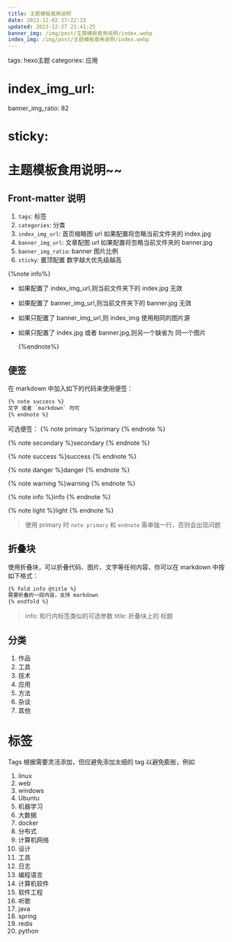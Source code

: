 ```yaml
---
title: 主题模板食用说明
date: 2023-12-02 17:22:33
updated: 2023-12-27 21:41:25
banner_img: /img/post/主题模板食用说明/index.webp
index_img: /img/post/主题模板食用说明/index.webp
---
```

tags: hexo主题
categories: 应用
# index_img_url:
banner_img_ratio: 82
# sticky:

# 主题模板食用说明~~

## Front-matter 说明

1. `tags`: 标签
2. `categories`: 分类
3. `index_img_url`: 首页缩略图 url 如果配置将忽略当前文件夹的 index.jpg
4. `banner_img_url`: 文章配图 url 如果配置将忽略当前文件夹的 banner.jpg
5. `banner_img_ratio`: banner 图片比例
6. `sticky`: 置顶配置 数字越大优先级越高

{%note info%}

- 如果配置了 index_img_url,则当前文件夹下的 index.jpg 无效
- 如果配置了 banner_img_url,则当前文件夹下的 banner.jpg 无效
- 如果只配置了 banner_img_url,则 index_img 使用相同的图片源
- 如果只配置了 index.jpg 或者 banner.jpg,则另一个缺省为 同一个图片

  {%endnote%}

## 便签

在 markdown 中加入如下的代码来使用便签：

```bash
{% note success %}
文字 或者 `markdown` 均可
{% endnote %}
```

可选便签：
{% note primary %}primary
{% endnote %}

{% note secondary %}secondary
{% endnote %}

{% note success %}success
{% endnote %}

{% note danger %}danger
{% endnote %}

{% note warning %}warning
{% endnote %}

{% note info %}info
{% endnote %}

{% note light %}light
{% endnote %}

> 使用 primary 时 `note primary` 和 `endnote` 需单独一行，否则会出现问题

## 折叠块

使用折叠块，可以折叠代码、图片、文字等任何内容，你可以在 markdown 中按如下格式：

```bash
{% fold info @title %}
需要折叠的一段内容，支持 markdown
{% endfold %}
```

> info: 和行内标签类似的可选参数 title: 折叠块上的 标题

## 分类

1. 作品
2. 工具
3. 技术
4. 应用
5. 方法
6. 杂谈
7. 其他

# 标签

Tags 根据需要灵活添加，但应避免添加太细的 tag 以避免膨胀，例如

1. linux
2. web
3. windows
4. Ubuntu
5. 机器学习
6. 大数据
7. docker
8. 分布式
9. 计算机网络
10. 设计
11. 工具
12. 日志
13. 编程语言
14. 计算机软件
15. 软件工程
16. 听歌
17. java
18. spring
19. redis
20. python
